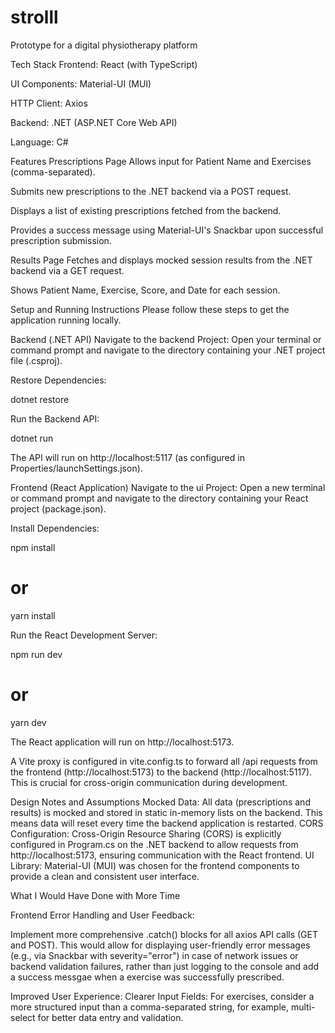 # strolll

Prototype for a digital physiotherapy platform

Tech Stack
Frontend: React (with TypeScript)

UI Components: Material-UI (MUI)

HTTP Client: Axios

Backend: .NET (ASP.NET Core Web API)

Language: C#

Features
Prescriptions Page
Allows input for Patient Name and Exercises (comma-separated).

Submits new prescriptions to the .NET backend via a POST request.

Displays a list of existing prescriptions fetched from the backend.

Provides a success message using Material-UI's Snackbar upon successful prescription submission.

Results Page
Fetches and displays mocked session results from the .NET backend via a GET request.

Shows Patient Name, Exercise, Score, and Date for each session.

Setup and Running Instructions
Please follow these steps to get the application running locally.

Backend (.NET API)
Navigate to the backend Project:
Open your terminal or command prompt and navigate to the directory containing your .NET project file (.csproj).

Restore Dependencies:

dotnet restore

Run the Backend API:

dotnet run

The API will run on http://localhost:5117 (as configured in Properties/launchSettings.json).

Frontend (React Application)
Navigate to the ui Project:
Open a new terminal or command prompt and navigate to the directory containing your React project (package.json).

Install Dependencies:

npm install

# or

yarn install

Run the React Development Server:

npm run dev

# or

yarn dev

The React application will run on http://localhost:5173.

A Vite proxy is configured in vite.config.ts to forward all /api requests from the frontend (http://localhost:5173) to the backend (http://localhost:5117). This is crucial for cross-origin communication during development.

Design Notes and Assumptions
Mocked Data: All data (prescriptions and results) is mocked and stored in static in-memory lists on the backend. This means data will reset every time the backend application is restarted.
CORS Configuration: Cross-Origin Resource Sharing (CORS) is explicitly configured in Program.cs on the .NET backend to allow requests from http://localhost:5173, ensuring communication with the React frontend.
UI Library: Material-UI (MUI) was chosen for the frontend components to provide a clean and consistent user interface.

What I Would Have Done with More Time

Frontend Error Handling and User Feedback:

Implement more comprehensive .catch() blocks for all axios API calls (GET and POST). This would allow for displaying user-friendly error messages (e.g., via Snackbar with severity="error") in case of network issues or backend validation failures, rather than just logging to the console and add a success messgae when a exercise was successfully prescribed.

Improved User Experience:
Clearer Input Fields: For exercises, consider a more structured input than a comma-separated string, for example, multi-select for better data entry and validation.
